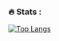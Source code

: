 
### :fire: Stats :



[![Top Langs](https://github-readme-stats.vercel.app/api/top-langs/?username=rafaelsalves15&langs_count=5)](https://github.com/rafaelsalves15/github-readme-stats)
